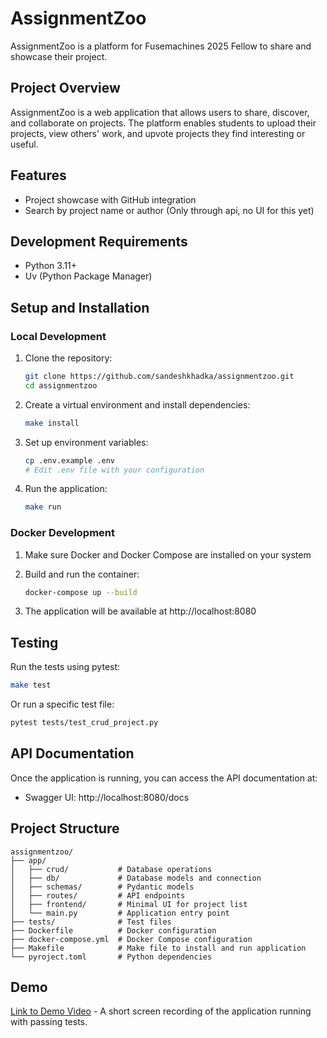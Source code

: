 # AssignmentZoo

AssignmentZoo is a platform for Fusemachines 2025 Fellow to share and showcase their project.

## Project Overview

AssignmentZoo is a web application that allows users to share, discover, and collaborate on projects. The platform enables students to upload their projects, view others' work, and upvote projects they find interesting or useful.

## Features

- Project showcase with GitHub integration
- Search by project name or author (Only through api, no UI for this yet)

## Development Requirements

- Python 3.11+
- Uv (Python Package Manager)

## Setup and Installation

### Local Development

1. Clone the repository:
   ```bash
   git clone https://github.com/sandeshkhadka/assignmentzoo.git
   cd assignmentzoo
   ```

2. Create a virtual environment and install dependencies:
   ```bash
   make install
   ```

3. Set up environment variables:
   ```bash
   cp .env.example .env
   # Edit .env file with your configuration
   ```

4. Run the application:
   ```bash
   make run
   ```

### Docker Development

1. Make sure Docker and Docker Compose are installed on your system

2. Build and run the container:
   ```bash
   docker-compose up --build
   ```

3. The application will be available at http://localhost:8080

## Testing

Run the tests using pytest:

```bash
make test
```

Or run a specific test file:

```bash
pytest tests/test_crud_project.py
```

## API Documentation

Once the application is running, you can access the API documentation at:
- Swagger UI: http://localhost:8080/docs

## Project Structure

```
assignmentzoo/
├── app/
│   ├── crud/           # Database operations
│   ├── db/             # Database models and connection
│   ├── schemas/        # Pydantic models
│   ├── routes/         # API endpoints
│   ├── frontend/       # Minimal UI for project list
│   └── main.py         # Application entry point
├── tests/              # Test files
├── Dockerfile          # Docker configuration
├── docker-compose.yml  # Docker Compose configuration
├── Makefile            # Make file to install and run application
└── pyroject.toml       # Python dependencies
```

## Demo

[Link to Demo Video]() - A short screen recording of the application running with passing tests.
